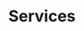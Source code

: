 ---
title: Services
linkTitle: 提供サービス
description: 我々が提供するサービスについて説明します。
cascade:
  type: docs
menu:
  main:
    weight: 10
    name: 提供サービス
    pre: '<i class="fa-solid fa-bag-shopping"></i>'
---